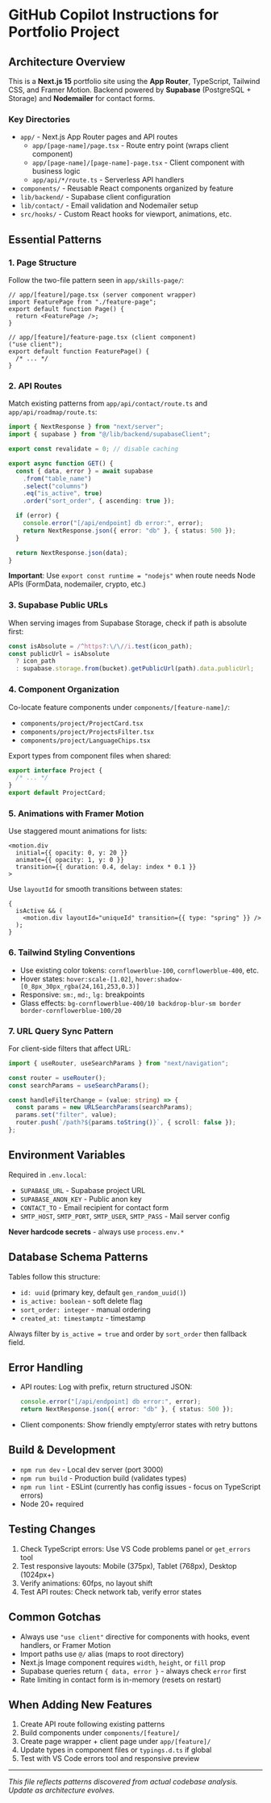 # GitHub Copilot Instructions for Portfolio Project

## Architecture Overview

This is a **Next.js 15** portfolio site using the **App Router**, TypeScript, Tailwind CSS, and Framer Motion. Backend powered by **Supabase** (PostgreSQL + Storage) and **Nodemailer** for contact forms.

### Key Directories

- `app/` - Next.js App Router pages and API routes
  - `app/[page-name]/page.tsx` - Route entry point (wraps client component)
  - `app/[page-name]/[page-name]-page.tsx` - Client component with business logic
  - `app/api/*/route.ts` - Serverless API handlers
- `components/` - Reusable React components organized by feature
- `lib/backend/` - Supabase client configuration
- `lib/contact/` - Email validation and Nodemailer setup
- `src/hooks/` - Custom React hooks for viewport, animations, etc.

## Essential Patterns

### 1. Page Structure

Follow the two-file pattern seen in `app/skills-page/`:

```tsx
// app/[feature]/page.tsx (server component wrapper)
import FeaturePage from "./feature-page";
export default function Page() {
  return <FeaturePage />;
}

// app/[feature]/feature-page.tsx (client component)
("use client");
export default function FeaturePage() {
  /* ... */
}
```

### 2. API Routes

Match existing patterns from `app/api/contact/route.ts` and `app/api/roadmap/route.ts`:

```typescript
import { NextResponse } from "next/server";
import { supabase } from "@/lib/backend/supabaseClient";

export const revalidate = 0; // disable caching

export async function GET() {
  const { data, error } = await supabase
    .from("table_name")
    .select("columns")
    .eq("is_active", true)
    .order("sort_order", { ascending: true });

  if (error) {
    console.error("[/api/endpoint] db error:", error);
    return NextResponse.json({ error: "db" }, { status: 500 });
  }

  return NextResponse.json(data);
}
```

**Important**: Use `export const runtime = "nodejs"` when route needs Node APIs (FormData, nodemailer, crypto, etc.)

### 3. Supabase Public URLs

When serving images from Supabase Storage, check if path is absolute first:

```typescript
const isAbsolute = /^https?:\/\//i.test(icon_path);
const publicUrl = isAbsolute
  ? icon_path
  : supabase.storage.from(bucket).getPublicUrl(path).data.publicUrl;
```

### 4. Component Organization

Co-locate feature components under `components/[feature-name]/`:

- `components/project/ProjectCard.tsx`
- `components/project/ProjectsFilter.tsx`
- `components/project/LanguageChips.tsx`

Export types from component files when shared:

```typescript
export interface Project {
  /* ... */
}
export default ProjectCard;
```

### 5. Animations with Framer Motion

Use staggered mount animations for lists:

```tsx
<motion.div
  initial={{ opacity: 0, y: 20 }}
  animate={{ opacity: 1, y: 0 }}
  transition={{ duration: 0.4, delay: index * 0.1 }}
>
```

Use `layoutId` for smooth transitions between states:

```tsx
{
  isActive && (
    <motion.div layoutId="uniqueId" transition={{ type: "spring" }} />
  );
}
```

### 6. Tailwind Styling Conventions

- Use existing color tokens: `cornflowerblue-100`, `cornflowerblue-400`, etc.
- Hover states: `hover:scale-[1.02]`, `hover:shadow-[0_8px_30px_rgba(24,161,253,0.3)]`
- Responsive: `sm:`, `md:`, `lg:` breakpoints
- Glass effects: `bg-cornflowerblue-400/10 backdrop-blur-sm border border-cornflowerblue-100/20`

### 7. URL Query Sync Pattern

For client-side filters that affect URL:

```typescript
import { useRouter, useSearchParams } from "next/navigation";

const router = useRouter();
const searchParams = useSearchParams();

const handleFilterChange = (value: string) => {
  const params = new URLSearchParams(searchParams);
  params.set("filter", value);
  router.push(`/path?${params.toString()}`, { scroll: false });
};
```

## Environment Variables

Required in `.env.local`:

- `SUPABASE_URL` - Supabase project URL
- `SUPABASE_ANON_KEY` - Public anon key
- `CONTACT_TO` - Email recipient for contact form
- `SMTP_HOST`, `SMTP_PORT`, `SMTP_USER`, `SMTP_PASS` - Mail server config

**Never hardcode secrets** - always use `process.env.*`

## Database Schema Patterns

Tables follow this structure:

- `id: uuid` (primary key, default `gen_random_uuid()`)
- `is_active: boolean` - soft delete flag
- `sort_order: integer` - manual ordering
- `created_at: timestamptz` - timestamp

Always filter by `is_active = true` and order by `sort_order` then fallback field.

## Error Handling

- API routes: Log with prefix, return structured JSON:
  ```typescript
  console.error("[/api/endpoint] db error:", error);
  return NextResponse.json({ error: "db" }, { status: 500 });
  ```
- Client components: Show friendly empty/error states with retry buttons

## Build & Development

- `npm run dev` - Local dev server (port 3000)
- `npm run build` - Production build (validates types)
- `npm run lint` - ESLint (currently has config issues - focus on TypeScript errors)
- Node 20+ required

## Testing Changes

1. Check TypeScript errors: Use VS Code problems panel or `get_errors` tool
2. Test responsive layouts: Mobile (375px), Tablet (768px), Desktop (1024px+)
3. Verify animations: 60fps, no layout shift
4. Test API routes: Check network tab, verify error states

## Common Gotchas

- Always use `"use client"` directive for components with hooks, event handlers, or Framer Motion
- Import paths use `@/` alias (maps to root directory)
- Next.js Image component requires `width`, `height`, or `fill` prop
- Supabase queries return `{ data, error }` - always check `error` first
- Rate limiting in contact form is in-memory (resets on restart)

## When Adding New Features

1. Create API route following existing patterns
2. Build components under `components/[feature]/`
3. Create page wrapper + client page under `app/[feature]/`
4. Update types in component files or `typings.d.ts` if global
5. Test with VS Code errors tool and responsive preview

---

_This file reflects patterns discovered from actual codebase analysis. Update as architecture evolves._
